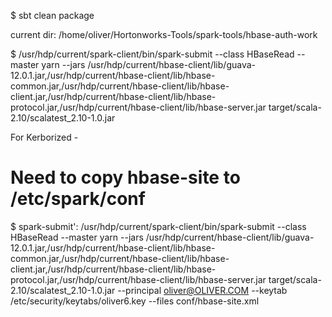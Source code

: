 $ sbt clean package

current dir: /home/oliver/Hortonworks-Tools/spark-tools/hbase-auth-work

$ /usr/hdp/current/spark-client/bin/spark-submit --class HBaseRead --master yarn --jars /usr/hdp/current/hbase-client/lib/guava-12.0.1.jar,/usr/hdp/current/hbase-client/lib/hbase-common.jar,/usr/hdp/current/hbase-client/lib/hbase-client.jar,/usr/hdp/current/hbase-client/lib/hbase-protocol.jar,/usr/hdp/current/hbase-client/lib/hbase-server.jar target/scala-2.10/scalatest_2.10-1.0.jar

For Kerborized -
#  Need to copy hbase-site to /etc/spark/conf
$ spark-submit': /usr/hdp/current/spark-client/bin/spark-submit --class HBaseRead --master yarn --jars /usr/hdp/current/hbase-client/lib/guava-12.0.1.jar,/usr/hdp/current/hbase-client/lib/hbase-common.jar,/usr/hdp/current/hbase-client/lib/hbase-client.jar,/usr/hdp/current/hbase-client/lib/hbase-protocol.jar,/usr/hdp/current/hbase-client/lib/hbase-server.jar target/scala-2.10/scalatest_2.10-1.0.jar --principal oliver@OLIVER.COM --keytab /etc/security/keytabs/oliver6.key --files conf/hbase-site.xml
